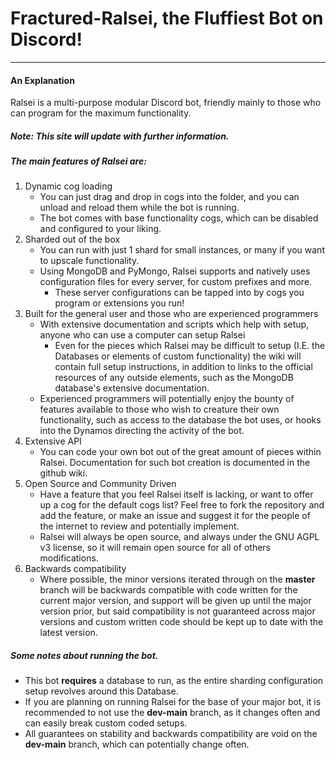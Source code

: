 # Fractured-Ralsei, the Fluffiest Bot on Discord!
***
#### An Explanation
Ralsei is a multi-purpose modular Discord bot, friendly mainly to those who can program for the maximum functionality.
##### Note: This site will update with further information.

##### The main features of Ralsei are:
1. Dynamic cog loading
   * You can just drag and drop in cogs into the folder, and you can unload and reload them while the bot is running.
   * The bot comes with base functionality cogs, which can be disabled and configured to your liking.
2. Sharded out of the box
   * You can run with just 1 shard for small instances, or many if you want to upscale functionality.
   * Using MongoDB and PyMongo, Ralsei supports and natively uses configuration files for every server, for custom prefixes and more.
      * These server configurations can be tapped into by cogs you program or extensions you run!
3. Built for the general user and those who are experienced programmers
   * With extensive documentation and scripts which help with setup, anyone who can use a computer can setup Ralsei
      * Even for the pieces which Ralsei may be difficult to setup (I.E. the Databases or elements of custom functionality) the wiki will contain full setup instructions, in addition to links to the official resources of any outside elements, such as the MongoDB database's extensive documentation.
   * Experienced programmers will potentially enjoy the bounty of features available to those who wish to creature their own functionality, such as access to the database the bot uses, or hooks into the Dynamos directing the activity of the bot.
4. Extensive API
   * You can code your own bot out of the great amount of pieces within Ralsei. Documentation for such bot creation is documented in the github wiki.
5. Open Source and Community Driven
   * Have a feature that you feel Ralsei itself is lacking, or want to offer up a cog for the default cogs list? Feel free to fork the repository and add the feature, or make an issue and suggest it for the people of the internet to review and potentially implement.
   * Ralsei will always be open source, and always under the GNU AGPL v3 license, so it will remain open source for all of others modifications.
6. Backwards compatibility
   * Where possible, the minor versions iterated through on the **master** branch will be backwards compatible with code written for the current major version, and support will be given up until the major version prior, but said compatibility is not guaranteed across major versions and custom written code should be kept up to date with the latest version.
   
##### Some notes about running the bot.
* This bot **requires** a database to run, as the entire sharding configuration setup revolves around this Database.
* If you are planning on running Ralsei for the base of your major bot, it is recommended to not use the **dev-main** branch, as it changes often and can easily break custom coded setups. 
* All guarantees on stability and backwards compatibility are void on the **dev-main** branch, which can potentially change often.
